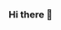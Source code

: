 ### Hi there 👋

<!--
**Fanoflix/Fanoflix** is a ✨ _special_ ✨ repository because its `README.md` (this file) appears on your GitHub profile.

Here are some ideas to get you started:

- 🔭 I’m currently working on making a Twitter Clone
- 🌱 I’m currently learning Vue 3
- 📫 How to reach me: fanoflix.business@gmail.com

